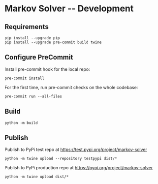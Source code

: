 # Markov Solver -- Development

## Requirements
```
pip install --upgrade pip
pip install --upgrade pre-commit build twine
```

## Configure PreCommit
Install pre-commit hook for the local repo:
```
pre-commit install
```

For the first time, run pre-commit checks on the whole codebase:
```
pre-commit run --all-files
```

## Build
```
python -m build
```

## Publish
Publish to PyPi test repo at https://test.pypi.org/project/markov-solver
```
python -m twine upload --repository testpypi dist/*
```

Publish to PyPi production repo at https://pypi.org/project/markov-solver
```
python -m twine upload dist/*
```
